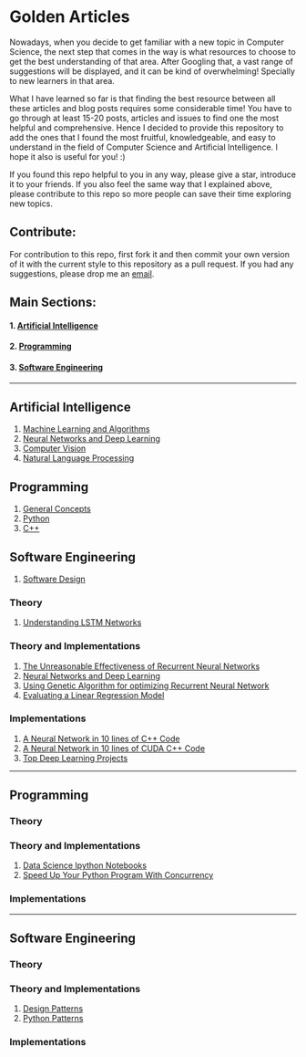 # Golden Articles

Nowadays, when you decide to get familiar with a new topic in Computer Science, the next step that comes in the way is what resources to choose to get the best understanding of that area. After Googling that, a vast range of suggestions will be displayed, and it can be kind of overwhelming! Specially to new learners in that area. 

What I have learned so far is that finding the best resource between all these articles and blog posts requires some considerable time! You have to go through at least 15-20 posts, articles and issues to find one the most helpful and comprehensive. Hence I decided to provide this repository to add the ones that I found the most fruitful, knowledgeable, and easy to understand in the field of Computer Science and Artificial Intelligence. I hope it also is useful for you!  :) 

If you found this repo helpful to you in any way, please give a star, introduce it to your friends. If you also feel the same way that I explained above, please contribute to this repo so more people can save their time exploring new topics.

## Contribute: 

For contribution to this repo, first fork it and then commit your own version of it with the current style to this repository as a pull request. If you had any suggestions, please drop me an [email](mailto:mahdirahbar01@gmail.com).

## Main Sections:
#### 1. [Artificial Intelligence](#Artificial-Intelligence)
#### 2. [Programming](#Programming)
#### 3. [Software Engineering](#Software-Engineering)
****

## Artificial Intelligence 

1. [Machine Learning and Algorithms]()
2. [Neural Networks and Deep Learning]()
3. [Computer Vision]()
4. [Natural Language Processing]()

## Programming
1. [General Concepts]()
2. [Python]()
3. [C++]()

## Software Engineering

1. [Software Design]()

### Theory
1. [Understanding LSTM Networks](https://colah.github.io/posts/2015-08-Understanding-LSTMs/)
### Theory and Implementations
1. [The Unreasonable Effectiveness of Recurrent Neural Networks](http://karpathy.github.io/2015/05/21/rnn-effectiveness/)
2. [Neural Networks and Deep Learning](http://neuralnetworksanddeeplearning.com/)
3. [Using Genetic Algorithm for optimizing Recurrent Neural Network](http://aqibsaeed.github.io/2017-08-11-genetic-algorithm-for-optimizing-rnn/)
4. [Evaluating a Linear Regression Model](https://www.ritchieng.com/machine-learning-evaluate-linear-regression-model/)
### Implementations
1. [A Neural Network in 10 lines of C++ Code](https://cognitivedemons.wordpress.com/2017/07/06/a-neural-network-in-10-lines-of-c-code/)
2. [A Neural Network in 10 lines of CUDA C++ Code](https://cognitivedemons.wordpress.com/2017/09/02/a-neural-network-in-10-lines-of-cuda-c-code/)
3. [Top Deep Learning Projects](https://github.com/aymericdamien/TopDeepLearning)
****
## Programming
### Theory

### Theory and Implementations
1. [Data Science Ipython Notebooks](https://github.com/donnemartin/data-science-ipython-notebooks)
2. [Speed Up Your Python Program With Concurrency](https://realpython.com/python-concurrency/)
### Implementations
****
## Software Engineering
### Theory

### Theory and Implementations
1. [Design Patterns](https://refactoring.guru/design-patterns)
2. [Python Patterns](https://python-patterns.guide/)

### Implementations

